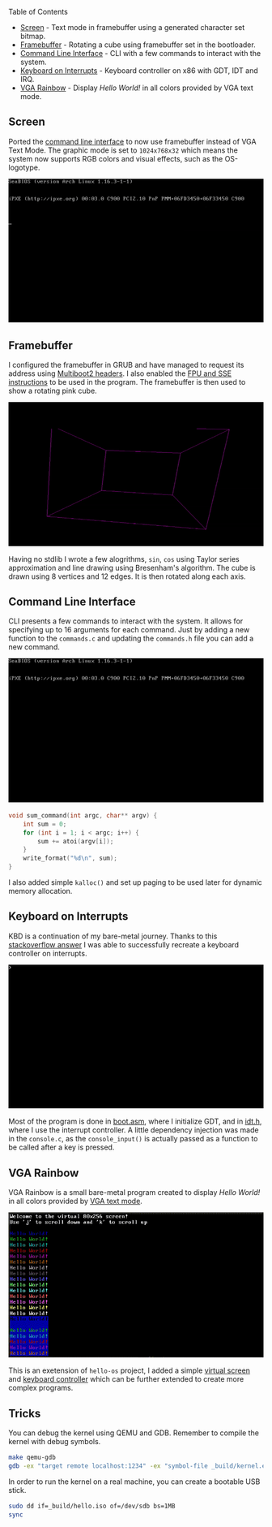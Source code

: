 Table of Contents

- [Screen](#screen) - Text mode in framebuffer using a generated character set bitmap.
- [Framebuffer](#framebuffer) - Rotating a cube using framebuffer set in the bootloader.
- [Command Line Interface](#command-line-interface) - CLI with a few commands to interact with the system.
- [Keyboard on Interrupts](#keyboard-on-interrupts) - Keyboard controller on x86 with GDT, IDT and IRQ.
- [VGA Rainbow](#vga-rainbow) - Display *Hello World!* in all colors provided by VGA text mode.
 
## Screen

Ported the [command line interface](#command-line-interface) to now use framebuffer instead of VGA Text Mode. The graphic mode is set to `1024x768x32` which means the system now supports RGB colors and visual effects, such as the OS-logotype.

![R-OS first framebuffer cli](./pub/screen.gif)

## Framebuffer

I configured the framebuffer in GRUB and have managed to request its address using [Multiboot2 headers](./framebuffer/multiboot_header.asm#L26). I also enabled the [FPU and SSE instructions](./framebuffer/boot.asm#L21) to be used in the program. The framebuffer is then used to show a rotating pink cube.

![Rotating pink cube](./pub/framebuffer.gif)

Having no stdlib I wrote a few alogrithms, `sin`, `cos` using Taylor series approximation and line drawing using Bresenham's algorithm. The cube is drawn using 8 vertices and 12 edges. It is then rotated along each axis. 

## Command Line Interface

CLI presents a few commands to interact with the system. It allows for specifying up to 16 arguments for each command. Just by adding a new function to the `commands.c` and updating the `commands.h` file you can add a new command.

![Command Line Interface](./pub/cli.gif)

```c
void sum_command(int argc, char** argv) {
    int sum = 0;
    for (int i = 1; i < argc; i++) {
        sum += atoi(argv[i]);
    }
    write_format("%d\n", sum);
}
```

I also added simple `kalloc()` and set up paging to be used later for dynamic memory allocation. 

## Keyboard on Interrupts

KBD is a continuation of my bare-metal journey. Thanks to this [stackoverflow answer](https://stackoverflow.com/a/37635449) I was able to successfully recreate a keyboard controller on interrupts.

![Keyboard on Interrupts](./pub/kbd.gif)

Most of the program is done in [boot.asm](./kbd/boot.asm), where I initialize GDT, and in [idt.h](./kbd/idt/idt.h), where I use the interrupt controller. A little dependency injection was made in the `console.c`, as the `console_input()` is actually passed as a function to be called after a key is pressed.

## VGA Rainbow

VGA Rainbow is a small bare-metal program created to display *Hello World!* in all colors provided by [VGA text mode](https://en.wikipedia.org/wiki/VGA_text_mode).

![VGA Rainbow Showcase GIF](./pub/vgarainbow.gif)

This is an exetension of `hello-os` project, I added a simple [virtual screen](./vgarainbow/base/virtscr.h) and [keyboard controller](./vgarainbow/base/kbd.h) which can be further extended to create more complex programs.

## Tricks

You can debug the kernel using QEMU and GDB. Remember to compile the kernel with debug symbols.

```bash
make qemu-gdb
gdb -ex "target remote localhost:1234" -ex "symbol-file _build/kernel.elf"
```

In order to run the kernel on a real machine, you can create a bootable USB stick.

```bash
sudo dd if=_build/hello.iso of=/dev/sdb bs=1MB 
sync
```
